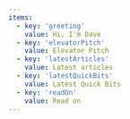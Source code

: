 ```yaml
---
items:
  - key: 'greeting'
    value: Hi, I'm Dave
  - key: 'elevatorPitch'
    value: Elevator Pitch
  - key: 'latestArticles'
    value: Latest articles
  - key: 'latestQuickBits'
    value: Latest Quick Bits
  - key: 'readOn'
    value: Read on
---
```

